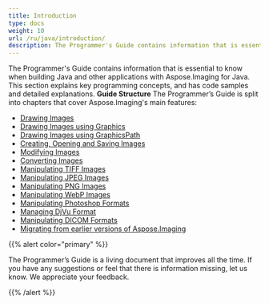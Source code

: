 ```yaml
---
title: Introduction
type: docs
weight: 10
url: /ru/java/introduction/
description: The Programmer's Guide contains information that is essential to know when using the Java Image Processing and Manipulation Library API in Java applications.
---
```


The Programmer's Guide contains information that is essential to know when building Java and other applications with Aspose.Imaging for Java. This section explains key programming concepts, and has code samples and detailed explanations.
**Guide Structure**
The Programmer’s Guide is split into chapters that cover Aspose.Imaging's main features:

- [Drawing Images](../drawing-images/)
- [Drawing Images using Graphics](../drawing-images)
- [Drawing Images using GraphicsPath](../drawing-images-using-graphics/)
- [Creating, Opening and Saving Images](../creating-opening-and-saving-images/)
- [Modifying Images](../modifying-images/)
- [Converting Images](../converting-images/)
- [Manipulating TIFF Images](../manipulating-tiff-images/)
- [Manipulating JPEG Images](../manipulating-jpeg-images/)
- [Manipulating PNG Images](../manipulating-png-images/)
- [Manipulating WebP Images](../manipulating-webp-images/)
- [Manipulating Photoshop Formats](../manipulating-photoshop-formats/)
- [Managing DjVu Format](../manipulating-djvu-formats/)
- [Manipulating DICOM Formats](../manipulating-dicom-formats/)
- [Migrating from earlier versions of Aspose.Imaging](../manipulating-metafiles/)

{{% alert color="primary" %}} 

The Programmer’s Guide is a living document that improves all the time. If you have any suggestions or feel that there is information missing, let us know. We appreciate your feedback.

{{% /alert %}}
